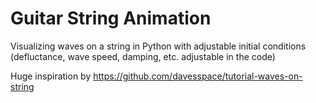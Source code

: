 # Guitar String Animation

Visualizing waves on a string in Python with adjustable initial conditions (defluctance, wave speed, damping, etc. adjustable in the code)

Huge inspiration by https://github.com/davesspace/tutorial-waves-on-string
